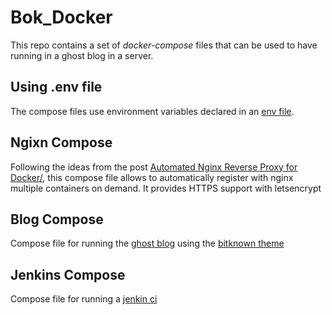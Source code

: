 # Bok_Docker

This repo contains a set of *docker-compose* files that can be used to have running in a ghost blog in a server.

## Using .env file

The compose files use environment variables declared in an [env file](https://docs.docker.com/compose/env-file/).

## Ngixn Compose

Following the ideas from the post [Automated Nginx Reverse Proxy for Docker/](http://jasonwilder.com/blog/2014/03/25/automated-nginx-reverse-proxy-for-docker/), this compose file allows to automatically register with nginx multiple containers on demand. It provides HTTPS support with letsencrypt

## Blog Compose

Compose file for running the [ghost blog](https://ghost.org/) using the [bitknown theme](https://github.com/renehernandez/BitKnown)

## Jenkins Compose

Compose file for running a [jenkin ci](https://jenkins.io/)

